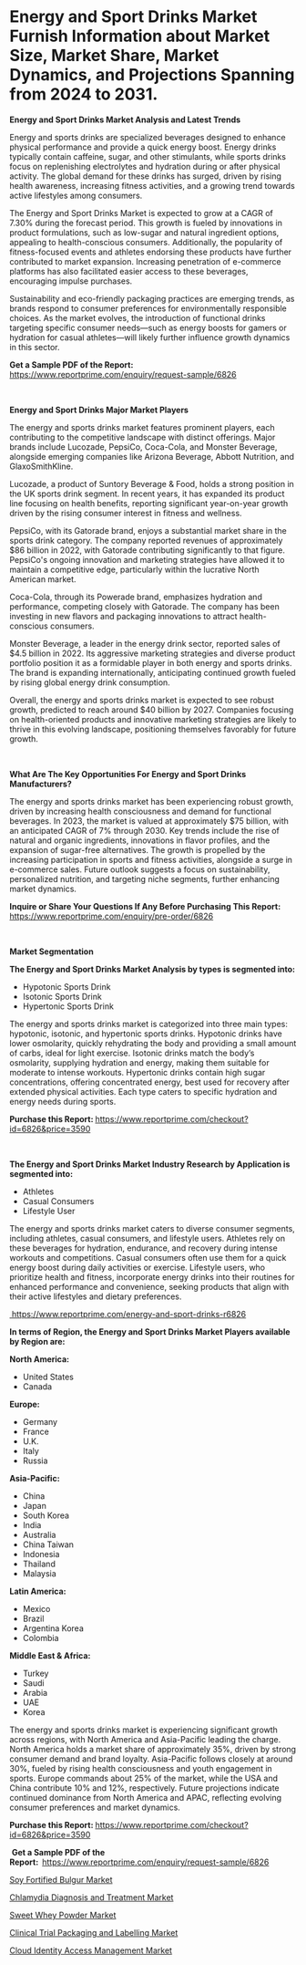 <p><h1>Energy and Sport Drinks Market Furnish Information about Market Size, Market Share, Market Dynamics, and Projections Spanning from 2024 to 2031.</h1></p><p><strong>Energy and Sport Drinks Market Analysis and Latest Trends</strong></p>
<p><p>Energy and sports drinks are specialized beverages designed to enhance physical performance and provide a quick energy boost. Energy drinks typically contain caffeine, sugar, and other stimulants, while sports drinks focus on replenishing electrolytes and hydration during or after physical activity. The global demand for these drinks has surged, driven by rising health awareness, increasing fitness activities, and a growing trend towards active lifestyles among consumers.</p><p>The Energy and Sport Drinks Market is expected to grow at a CAGR of 7.30% during the forecast period. This growth is fueled by innovations in product formulations, such as low-sugar and natural ingredient options, appealing to health-conscious consumers. Additionally, the popularity of fitness-focused events and athletes endorsing these products have further contributed to market expansion. Increasing penetration of e-commerce platforms has also facilitated easier access to these beverages, encouraging impulse purchases. </p><p>Sustainability and eco-friendly packaging practices are emerging trends, as brands respond to consumer preferences for environmentally responsible choices. As the market evolves, the introduction of functional drinks targeting specific consumer needs—such as energy boosts for gamers or hydration for casual athletes—will likely further influence growth dynamics in this sector.</p></p>
<p><strong>Get a Sample PDF of the Report:&nbsp;</strong> <a href="https://www.reportprime.com/enquiry/request-sample/6826?utm_campaign=62&utm_medium=2&utm_source=Github&utm_content=ia&utm_term=25112024&utm_id=energy-and-sport-drinks">https://www.reportprime.com/enquiry/request-sample/6826</a></p>
<p>&nbsp;</p>
<p><strong>Energy and Sport Drinks Major Market Players</strong></p>
<p><p>The energy and sports drinks market features prominent players, each contributing to the competitive landscape with distinct offerings. Major brands include Lucozade, PepsiCo, Coca-Cola, and Monster Beverage, alongside emerging companies like Arizona Beverage, Abbott Nutrition, and GlaxoSmithKline.</p><p>Lucozade, a product of Suntory Beverage & Food, holds a strong position in the UK sports drink segment. In recent years, it has expanded its product line focusing on health benefits, reporting significant year-on-year growth driven by the rising consumer interest in fitness and wellness.</p><p>PepsiCo, with its Gatorade brand, enjoys a substantial market share in the sports drink category. The company reported revenues of approximately $86 billion in 2022, with Gatorade contributing significantly to that figure. PepsiCo's ongoing innovation and marketing strategies have allowed it to maintain a competitive edge, particularly within the lucrative North American market.</p><p>Coca-Cola, through its Powerade brand, emphasizes hydration and performance, competing closely with Gatorade. The company has been investing in new flavors and packaging innovations to attract health-conscious consumers.</p><p>Monster Beverage, a leader in the energy drink sector, reported sales of $4.5 billion in 2022. Its aggressive marketing strategies and diverse product portfolio position it as a formidable player in both energy and sports drinks. The brand is expanding internationally, anticipating continued growth fueled by rising global energy drink consumption.</p><p>Overall, the energy and sports drinks market is expected to see robust growth, predicted to reach around $40 billion by 2027. Companies focusing on health-oriented products and innovative marketing strategies are likely to thrive in this evolving landscape, positioning themselves favorably for future growth.</p></p>
<p>&nbsp;</p>
<p><strong>What Are The Key Opportunities For Energy and Sport Drinks Manufacturers?</strong></p>
<p><p>The energy and sports drinks market has been experiencing robust growth, driven by increasing health consciousness and demand for functional beverages. In 2023, the market is valued at approximately $75 billion, with an anticipated CAGR of 7% through 2030. Key trends include the rise of natural and organic ingredients, innovations in flavor profiles, and the expansion of sugar-free alternatives. The growth is propelled by the increasing participation in sports and fitness activities, alongside a surge in e-commerce sales. Future outlook suggests a focus on sustainability, personalized nutrition, and targeting niche segments, further enhancing market dynamics.</p></p>
<p><strong>Inquire or Share Your Questions If Any Before Purchasing This Report:</strong> <a href="https://www.reportprime.com/enquiry/pre-order/6826?utm_campaign=62&utm_medium=2&utm_source=Github&utm_content=ia&utm_term=25112024&utm_id=energy-and-sport-drinks">https://www.reportprime.com/enquiry/pre-order/6826</a></p>
<p>&nbsp;</p>
<p><strong>Market Segmentation</strong></p>
<p><strong>The Energy and Sport Drinks Market Analysis by types is segmented into:</strong></p>
<p><ul><li>Hypotonic Sports Drink</li><li>Isotonic Sports Drink</li><li>Hypertonic Sports Drink</li></ul></p>
<p><p>The energy and sports drinks market is categorized into three main types: hypotonic, isotonic, and hypertonic sports drinks. Hypotonic drinks have lower osmolarity, quickly rehydrating the body and providing a small amount of carbs, ideal for light exercise. Isotonic drinks match the body’s osmolarity, supplying hydration and energy, making them suitable for moderate to intense workouts. Hypertonic drinks contain high sugar concentrations, offering concentrated energy, best used for recovery after extended physical activities. Each type caters to specific hydration and energy needs during sports.</p></p>
<p><strong>Purchase this Report:&nbsp;</strong><a href="https://www.reportprime.com/checkout?id=6826&price=3590&utm_campaign=62&utm_medium=2&utm_source=Github&utm_content=ia&utm_term=25112024&utm_id=energy-and-sport-drinks">https://www.reportprime.com/checkout?id=6826&price=3590</a></p>
<p>&nbsp;</p>
<p><strong>The Energy and Sport Drinks Market Industry Research by Application is segmented into:</strong></p>
<p><ul><li>Athletes</li><li>Casual Consumers</li><li>Lifestyle User</li></ul></p>
<p><p>The energy and sports drinks market caters to diverse consumer segments, including athletes, casual consumers, and lifestyle users. Athletes rely on these beverages for hydration, endurance, and recovery during intense workouts and competitions. Casual consumers often use them for a quick energy boost during daily activities or exercise. Lifestyle users, who prioritize health and fitness, incorporate energy drinks into their routines for enhanced performance and convenience, seeking products that align with their active lifestyles and dietary preferences.</p></p>
<p><a href="https://www.reportprime.com/energy-and-sport-drinks-r6826?utm_campaign=62&utm_medium=2&utm_source=Github&utm_content=ia&utm_term=25112024&utm_id=energy-and-sport-drinks">&nbsp;https://www.reportprime.com/energy-and-sport-drinks-r6826</a></p>
<p><strong>In terms of Region, the Energy and Sport Drinks Market Players available by Region are:</strong></p>
<p>
    <p> <strong> North America: </strong>
        <ul>
            <li>United States</li>
            <li>Canada</li>
        </ul>
        </p> 
    <p> <strong> Europe: </strong>
        <ul>
            <li>Germany</li>
            <li>France</li>
            <li>U.K.</li>
            <li>Italy</li>
            <li>Russia</li>
        </ul>
        </p> 
    <p> <strong> Asia-Pacific: </strong>
        <ul>
            <li>China</li>
            <li>Japan</li>
            <li>South Korea</li>
            <li>India</li>
            <li>Australia</li>
            <li>China Taiwan</li>
            <li>Indonesia</li>
            <li>Thailand</li>
            <li>Malaysia</li>
        </ul>
        </p> 
    <p> <strong> Latin America: </strong>
        <ul>
            <li>Mexico</li>
            <li>Brazil</li>
            <li>Argentina Korea</li>
            <li>Colombia</li>
        </ul>
        </p> 
    <p> <strong> Middle East & Africa: </strong>
        <ul>
            <li>Turkey</li>
            <li>Saudi</li>
            <li>Arabia</li>
            <li>UAE</li>
            <li>Korea</li>
        </ul>
    </p>
    </p>
<p><p>The energy and sports drinks market is experiencing significant growth across regions, with North America and Asia-Pacific leading the charge. North America holds a market share of approximately 35%, driven by strong consumer demand and brand loyalty. Asia-Pacific follows closely at around 30%, fueled by rising health consciousness and youth engagement in sports. Europe commands about 25% of the market, while the USA and China contribute 10% and 12%, respectively. Future projections indicate continued dominance from North America and APAC, reflecting evolving consumer preferences and market dynamics.</p></p>
<p><strong>Purchase this Report: </strong><a href="https://www.reportprime.com/checkout?id=6826&price=3590&utm_campaign=62&utm_medium=2&utm_source=Github&utm_content=ia&utm_term=25112024&utm_id=energy-and-sport-drinks">https://www.reportprime.com/checkout?id=6826&price=3590</a></p>
<p>&nbsp;<strong>Get a Sample PDF of the Report:&nbsp;&nbsp;</strong><a href="https://www.reportprime.com/enquiry/request-sample/6826?utm_campaign=62&utm_medium=2&utm_source=Github&utm_content=ia&utm_term=25112024&utm_id=energy-and-sport-drinks">https://www.reportprime.com/enquiry/request-sample/6826</a></p>
<p><strong></strong></p>
<p><p><a href="https://github.com/WashimHussain441/Market-Research-Report-List-1/blob/main/soy-fortified-bulgur-market.md?utm_campaign=62&utm_medium=2&utm_source=Github&utm_content=ia&utm_term=25112024&utm_id=energy-and-sport-drinks">Soy Fortified Bulgur Market</a></p><p><a href="https://www.linkedin.com/pulse/comprehensive-analysis-chlamydia-diagnosis-treatment-uqnwc?utm_campaign=62&utm_medium=2&utm_source=Github&utm_content=ia&utm_term=25112024&utm_id=energy-and-sport-drinks">Chlamydia Diagnosis and Treatment Market</a></p><p><a href="https://github.com/SanjidaMahmud54/Market-Research-Report-List-1/blob/main/sweet-whey-powder-market.md?utm_campaign=62&utm_medium=2&utm_source=Github&utm_content=ia&utm_term=25112024&utm_id=energy-and-sport-drinks">Sweet Whey Powder Market</a></p><p><a href="https://issuu.com/reportprime-2/docs/clinical-trial-packaging-and-labell_837e92bf1c17e1?utm_campaign=62&utm_medium=2&utm_source=Github&utm_content=ia&utm_term=25112024&utm_id=energy-and-sport-drinks">Clinical Trial Packaging and Labelling Market</a></p><p><a href="https://www.linkedin.com/pulse/projecting-growth-cloud-identity-access-managementmarket-impact-xet9c?utm_campaign=62&utm_medium=2&utm_source=Github&utm_content=ia&utm_term=25112024&utm_id=energy-and-sport-drinks">Cloud Identity Access Management Market</a></p></p>